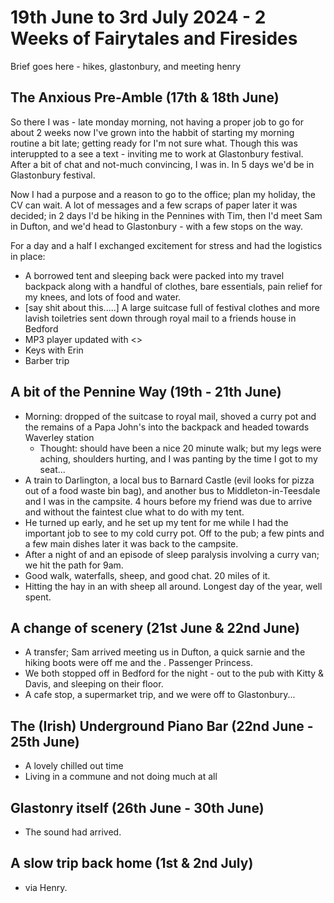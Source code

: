 # 19th June to 3rd July 2024 - 2 Weeks of Fairytales and Firesides

Brief goes here - hikes, glastonbury, and meeting henry

## The Anxious Pre-Amble (17th & 18th June)

So there I was - late monday morning, not having a proper job to go for about 2 weeks now I've grown into the habbit of starting my morning routine a bit late; getting ready for I'm not sure what. Though this was interuppted to a see a text - inviting me to work at Glastonbury festival. After a bit of chat and not-much convincing, I was in. In 5 days we'd be in Glastonbury festival.

Now I had a purpose and a reason to go to the office; plan my holiday, the CV can wait. A lot of messages and a few scraps of paper later it was decided; in 2 days I'd be hiking in the Pennines with Tim, then I'd meet Sam in Dufton, and we'd head to Glastonbury - with a few stops on the way. 

For a day and a half I exchanged excitement for stress and had the logistics in place:
  
  - A borrowed tent and sleeping back were packed into my travel backpack along with a handful of clothes, bare essentials, pain relief for my knees, and lots of food and water.
  - [say shit about this.....] A large suitcase full of festival clothes and more lavish toiletries sent down through royal mail to a friends house in Bedford
  - MP3 player updated with <>
  - Keys with Erin
  - Barber trip

## A bit of the Pennine Way (19th - 21th June)

- Morning: dropped of the suitcase to royal mail, shoved a curry pot and the remains of a Papa John's into the backpack and headed towards Waverley station
  - Thought: should have been a nice 20 minute walk; but my legs were aching, shoulders hurting, and I was panting by the time I got to my seat...
- A train to Darlington, a local bus to Barnard Castle (evil looks for pizza out of a food waste bin bag), and another bus to Middleton-in-Teesdale and I was in the campsite. 4 hours before my friend was due to arrive and without the faintest clue what to do with my tent.
- He turned up early, and he set up my tent for me while I had the important job to see to my cold curry pot. Off to the pub; a few pints and a few main dishes later it was back to the campsite. 
- After a night of <crazy dreams> and an episode of sleep paralysis involving a curry van; we hit the path for 9am.
- Good walk, waterfalls, sheep, and good chat. 20 miles of it.
- Hitting the hay in an <amazing view point> with sheep all around. Longest day of the year, well spent.

## A change of scenery (21st June & 22nd June)

- A transfer; Sam arrived meeting us in Dufton, a quick sarnie and the hiking boots were off me and the <something was on>. Passenger Princess.
- We both stopped off in Bedford for the night - out to the pub with Kitty & Davis, and sleeping on their floor.
- A cafe stop, a supermarket trip, and we were off to Glastonbury...

## The (Irish) Underground Piano Bar (22nd June - 25th June)

- A lovely chilled out time
- Living in a commune and not doing much at all

## Glastonry itself (26th June - 30th June)

- The sound had arrived.

## A slow trip back home (1st & 2nd July)

- via Henry.